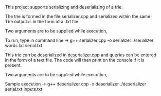 This project supports serializing and deserializing of a trie.

The trie is formed in the file serializer.cpp and serialized within the same. The output is in the form of a .txt file.

Two arguments are to be supplied while execution, <file-containing-words-with-newline-delimiter> <serialized-output-name>

To run, type in command line ->
g++ serializer.cpp -o serializer
./serializer words.txt serial.txt

This trie can be deserialized in deserializer.cpp and queries can be entered in the form of a text file. The code will then print on the console if it is present.

Two arguments are to be supplied while execution, <file-containing-serialized-trie> <file-containing-queries>

Sample execution ->
g++ deserializer.cpp -o deserializer
./deserializer serial.txt Inputs.txt